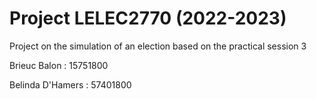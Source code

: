 # Project LELEC2770 (2022-2023)

Project on the simulation of an election based on the practical session 3


Brieuc Balon    : 15751800
 
Belinda D'Hamers : 57401800

